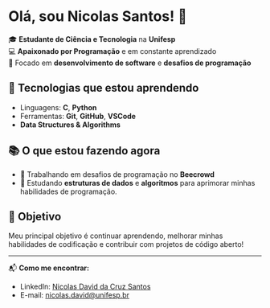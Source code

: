 # Olá, sou Nicolas Santos! 👋

🎓 **Estudante de Ciência e Tecnologia** na **Unifesp**  
💻 **Apaixonado por Programação** e em constante aprendizado  
🚀 Focado em **desenvolvimento de software** e **desafios de programação**

## 🔧 Tecnologias que estou aprendendo
- Linguagens: **C**, **Python**
- Ferramentas: **Git**, **GitHub**, **VSCode**
- **Data Structures & Algorithms**

## 📚 O que estou fazendo agora
- 🚀 Trabalhando em desafios de programação no **Beecrowd**
- 📖 Estudando **estruturas de dados** e **algoritmos** para aprimorar minhas habilidades de programação.
<!--
## 💻 Projetos em destaque
- [**Projeto 1**](link-para-o-projeto): Descrição breve do projeto.
- [**Projeto 2**](link-para-o-projeto): Descrição breve do projeto.
-->

## 🌱 Objetivo
Meu principal objetivo é continuar aprendendo, melhorar minhas habilidades de codificação e contribuir com projetos de código aberto!

---

📬 **Como me encontrar:**
- LinkedIn: [Nicolas David da Cruz Santos]([linkedin.com/in/nicolas-david-da-cruz-santos](https://www.linkedin.com/in/nicolas-david-da-cruz-santos/))
- E-mail: nicolas.david@unifesp.br

